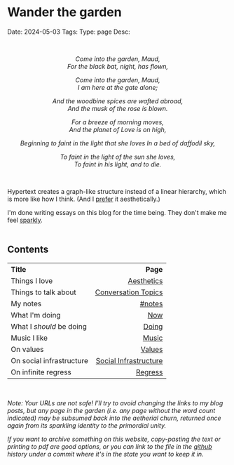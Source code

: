 # Wander the garden
Date: 2024-05-03
Tags: 
Type: page
Desc: 


<br class="desktop-only">
<div style="text-align: center">
<p><em>Come into the garden, Maud,</em><br>
<em>For the black bat, night, has flown,</em>  </p>
<p><em>Come into the garden, Maud,</em><br>
<em>I am here at the gate alone;</em>  </p>
<p><em>And the woodbine spices are wafted abroad,</em><br>
<em>And the musk of the rose is blown.</em>  </p>
<p><em>For a breeze of morning moves,</em><br>
<em>And the planet of Love is on high,</em>  </p>
<p><em>Beginning to faint in the light that she loves</em>
<em>In a bed of daffodil sky,</em>  </p>
<p><em>To faint in the light of the sun she loves,</em><br>
<em>To faint in his light, and to die.</em></p>
</div>

<br>

Hypertext creates a graph-like structure instead of a linear hierarchy, which is more like how I think. (And I [prefer](/values) it aesthetically.)

I'm done writing essays on this blog for the time being. They don't make me feel [sparkly](sparkliness). 
<br>
<br>

<h2 class="center">Contents</h2>

<table class="table-of-contents">
    <tr>
        <th style="text-align: left">Title</th>
        <th style="text-align: right">Page</th>
    </tr>
    <tr>
        <td>Things I love</td>
        <td style="text-align: right"><a href="/aesthetics">Aesthetics</a></td>
    </tr>
    <tr>
        <td>Things to talk about</td>
        <td style="text-align: right"><a href="/conversation-topics">Conversation Topics</a></td>
    </tr>
    <tr>
        <td>My notes</td>
        <td style="text-align: right"> <a href="/tag/notes">#notes</a></td>
    </tr>
    <tr>
        <td>What I'm doing</td>
        <td style="text-align: right"> <a href="/now">Now</a></td>
    </tr>
    <tr>
        <td>What I <em>should</em> be doing</td>
        <td style="text-align: right"> <a href="/doing">Doing</a></td>
    </tr>
    <tr>
        <td>Music I like</td>
        <td style="text-align: right"> <a href="/music">Music</a></td>
    </tr>
    <tr>
        <td>On values</td>
        <td style="text-align: right"> <a href="/values">Values</a></td>
    </tr>
    <tr>
        <td>On social infrastructure</td>
        <td style="text-align: right"> <a href="/social-infrastructure">Social Infrastructure</a></td>
    </tr>
    <tr>
        <td>On infinite regress</td>
        <td style="text-align: right"> <a href="/regress">Regress</a></td>
    </tr>
</table>

<br>

*Note: Your URLs are not safe! I'll try to avoid changing the links to my blog posts, but any page in the garden (i.e. any page without the word count indicated) may be subsumed back into the aetherial churn, returned once again from its sparkling identity to the primordial unity.*

*If you want to archive something on this website, copy-pasting the text or printing to pdf are good options, or you can link to the file in the [github](https://github.com/lgngrvs/logangraves.com) history under a commit where it's in the state you want to keep it in.*